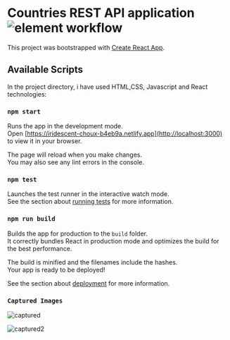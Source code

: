 # Countries REST API application ![element workflow](https://img.shields.io/badge/Front%20End-React-red)

This project was bootstrapped with [Create React App](https://github.com/facebook/create-react-app).

## Available Scripts

In the project directory, i have used HTML,CSS, Javascript and React technologies:

### `npm start`

Runs the app in the development mode.\
Open [https://iridescent-choux-b4eb9a.netlify.app](http://localhost:3000) to view it in your browser.

The page will reload when you make changes.\
You may also see any lint errors in the console.

### `npm test`

Launches the test runner in the interactive watch mode.\
See the section about [running tests](https://facebook.github.io/create-react-app/docs/running-tests) for more information.

### `npm run build`

Builds the app for production to the `build` folder.\
It correctly bundles React in production mode and optimizes the build for the best performance.

The build is minified and the filenames include the hashes.\
Your app is ready to be deployed!

See the section about [deployment](https://facebook.github.io/create-react-app/docs/deployment) for more information.
### `Captured Images`

![captured](https://user-images.githubusercontent.com/96413187/210543655-139a704b-c175-4b4a-bf24-a4ce6bfc3fd5.PNG)

![captured2](https://user-images.githubusercontent.com/96413187/210543904-c6218bee-7894-46b5-bacb-29dad90ef6aa.PNG)




